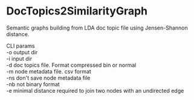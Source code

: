 # DocTopics2SimilarityGraph
Semantic graphs building from LDA doc topic file using Jensen-Shannon distance.<br/>

CLI params<br/>
-o output dir<br/>
-i input dir<br/>
-d doc topics file. Format compressed bin or normal<br/>
-m node metadata file. csv format<br/>
-ns don't save node metadata file<br/>
-nb not binary format<br/>
-e minimal distance required to join two nodes with an undirected edge<br/>	
